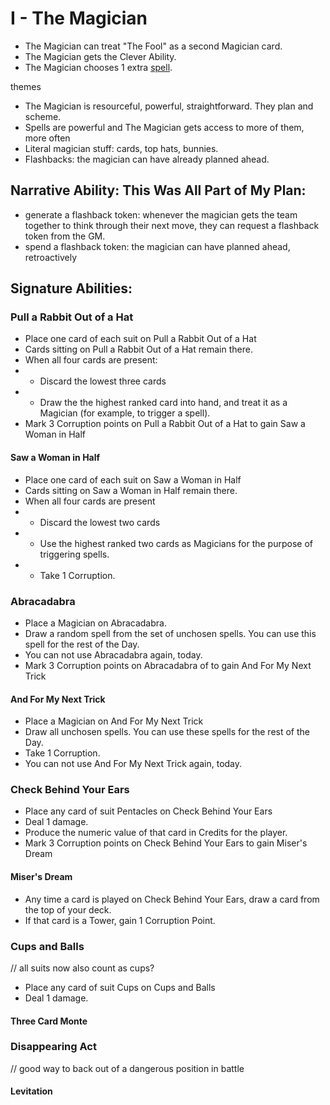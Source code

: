 # I - The Magician

* The Magician can treat "The Fool" as a second Magician card.
* The Magician gets the Clever Ability.
* The Magician chooses 1 extra [spell](../magic.md).

themes
 - The Magician is resourceful, powerful, straightforward. They plan and scheme.
 - Spells are powerful and The Magician gets access to more of them, more often
 - Literal magician stuff: cards, top hats, bunnies.
 - Flashbacks: the magician can have already planned ahead.

## Narrative Ability: This Was All Part of My Plan:
 - generate a flashback token: whenever the magician gets the team together to think through their next move, they can request a flashback token from the GM.
 - spend a flashback token: the magician can have planned ahead, retroactively

## Signature Abilities:

### Pull a Rabbit Out of a Hat
 * Place one card of each suit on Pull a Rabbit Out of a Hat
 * Cards sitting on Pull a Rabbit Out of a Hat remain there.
 * When all four cards are present:
 * * Discard the lowest three cards
 * * Draw the the highest ranked card into hand, and treat it as a Magician (for example, to trigger a spell).
 * Mark 3 Corruption points on Pull a Rabbit Out of a Hat to gain Saw a Woman in Half

#### Saw a Woman in Half
 * Place one card of each suit on Saw a Woman in Half
 * Cards sitting on Saw a Woman in Half remain there.
 * When all four cards are present
 * * Discard the lowest two cards
 * * Use the highest ranked two cards as Magicians for the purpose of triggering spells.
 * * Take 1 Corruption.

### Abracadabra
 * Place a Magician on Abracadabra.
 * Draw a random spell from the set of unchosen spells. You can use this spell for the rest of the Day.
 * You can not use Abracadabra again, today.
 * Mark 3 Corruption points on Abracadabra of to gain And For My Next Trick

#### And For My Next Trick
 * Place a Magician on And For My Next Trick
 * Draw all unchosen spells. You can use these spells for the rest of the Day.
 * Take 1 Corruption.
 * You can not use And For My Next Trick again, today.

### Check Behind Your Ears
 * Place any card of suit Pentacles on Check Behind Your Ears
 * Deal 1 damage.
 * Produce the numeric value of that card in Credits for the player.
 * Mark 3 Corruption points on Check Behind Your Ears to gain Miser's Dream

#### Miser's Dream
 * Any time a card is played on Check Behind Your Ears, draw a card from the top of your deck.
 * If that card is a Tower, gain 1 Corruption Point.

### Cups and Balls
// all suits now also count as cups?
 * Place any card of suit Cups on Cups and Balls
 * Deal 1 damage.

#### Three Card Monte

### Disappearing Act
// good way to back out of a dangerous position in battle

#### Levitation
